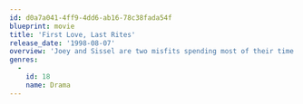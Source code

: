 ```yaml
---
id: d0a7a041-4ff9-4dd6-ab16-78c38fada54f
blueprint: movie
title: 'First Love, Last Rites'
release_date: '1998-08-07'
overview: 'Joey and Sissel are two misfits spending most of their time together talking or having sex. Gradually and slowly their relationships are becoming boring for them.'
genres:
  -
    id: 18
    name: Drama
---
```

